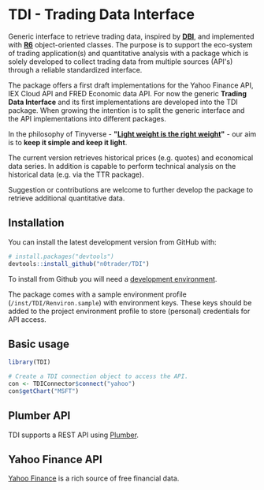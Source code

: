 # TDI - Trading Data Interface
Generic interface to retrieve trading data, inspired by **[DBI](https://dbi.r-dbi.org/)**, and implemented with **[R6](https://r6.r-lib.org)** object-oriented classes. The purpose is to support the eco-system of trading application(s) and quantitative analysis with a package which is solely developed to collect trading data from multiple sources (API's) through a reliable standardized interface.

The package offers a first draft implementations for the Yahoo Finance API, IEX Cloud API and FRED Economic data API. For now the generic **Trading Data Interface** and its first implementations are developed into the TDI package. When growing the intention is to split the generic interface and the API implementations into different packages.

In the philosophy of Tinyverse - **"[Light weight is the right weight](http://www.tinyverse.org/)"** - our aim is to **keep it simple and keep it light**.

The current version retrieves historical prices (e.g. quotes) and economical data series. In addition is capable to perform technical analysis on the historical data (e.g. via the TTR package). 

Suggestion or contributions are welcome to further develop the package to retrieve additional quantitative data.

## Installation

You can install the latest development version from GitHub with:

```R
# install.packages("devtools")
devtools::install_github("n0trader/TDI")
```

To install from Github you will need a [development environment](https://www.rstudio.com/ide/docs/packages/prerequisites).

The package comes with a sample environment profile (`/inst/TDI/Renviron.sample`) with environment keys. These keys should be added to the project environment profile to store (personal) credentials for API access.

## Basic usage

```R
library(TDI)

# Create a TDI connection object to access the API.
con <- TDIConnector$connect("yahoo")
con$getChart("MSFT")
```

## Plumber API

TDI supports a REST API using [Plumber](https://www.rplumber.io/).

## Yahoo Finance API

[Yahoo Finance](https://finance.yahoo.com/) is a rich source of free financial data. 
